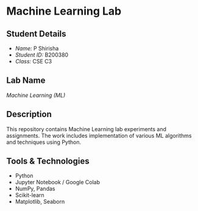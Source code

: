 # Machine Learning Lab

## Student Details
- *Name:* P Shirisha
- *Student ID:* B200380
- *Class:* CSE C3

## Lab Name
*Machine Learning (ML)*

## Description
This repository contains Machine Learning lab experiments and assignments. The work includes implementation of various ML algorithms and techniques using Python.

## Tools & Technologies
- Python
- Jupyter Notebook / Google Colab
- NumPy, Pandas
- Scikit-learn
- Matplotlib, Seaborn

